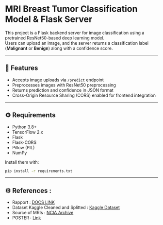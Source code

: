 # MRI Breast Tumor Classification Model & Flask Server

This project is a Flask backend server for image classification using a pretrained ResNet50-based deep learning model.  
Users can upload an image, and the server returns a classification label (**Malignant** or **Benign**) along with a confidence score.

---

## 🧠 Features

- Accepts image uploads via `/predict` endpoint  
- Preprocesses images with ResNet50 preprocessing  
- Returns prediction and confidence in JSON format  
- Cross-Origin Resource Sharing (CORS) enabled for frontend integration

---

## ⚙️ Requirements

- Python 3.8+  
- TensorFlow 2.x  
- Flask  
- Flask-CORS  
- Pillow (PIL)  
- NumPy

Install them with:

```bash
pip install -r requirements.txt
```
---
## ⚙️ References :
- Rapport : [DOCS LINK](https://docs.google.com/document/d/1VJ2c6Lnl3aVIP2K-Pmrbv-oRDVnuVawr4y-h80OQOD8/edit?usp=sharing)<br>
- Dataset Kaggle Cleaned and Splitted : [Kaggle Dataset](https://www.kaggle.com/datasets/abenjelloun/breast-mri-tumor-classification-dataset)<br>
- Source of MRIs : [NCIA Archive](https://www.cancerimagingarchive.net/collection/breast-diagnosis/)<br>
- POSTER : [Link](https://drive.google.com/file/d/1GdiZW4k8mSQh02fT45M4cyL5zduULjYS/view?usp=sharing)




